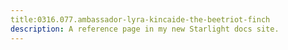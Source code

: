 ```yaml
---
title:0316.077.ambassador-lyra-kincaide-the-beetriot-finch
description: A reference page in my new Starlight docs site.
---
```

